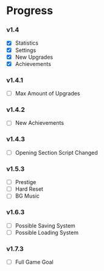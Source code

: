 # Progress
### v1.4
- [x] Statistics
- [x] Settings
- [x] New Upgrades
- [x] Achievements

### v1.4.1
- [ ] Max Amount of Upgrades

### v1.4.2
- [ ] New Achievements

### v1.4.3
- [ ] Opening Section Script Changed

### v1.5.3
- [ ] Prestige
- [ ] Hard Reset
- [ ] BG Music

### v1.6.3
- [ ] Possible Saving System
- [ ] Possible Loading System

### v1.7.3
- [ ] Full Game Goal
